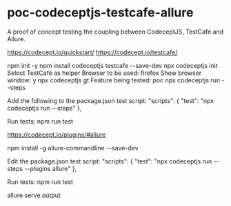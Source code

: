 # poc-codeceptjs-testcafe-allure
 A proof of concept testing the coupling between CodeceptJS, TestCafé and Allure.
 
 https://codecept.io/quickstart/
 https://codecept.io/testcafe/

 npm init -y
 npm install codeceptjs testcafe --save-dev
 npx codeceptjs init
    Select TestCafé as helper
    Browser to be used: firefox
    Show browser window: y
 npx codeceptjs gt
    Feature being tested: poc
 npx codeceptjs run --steps

 Add the following to the package.json test script:
  "scripts": {
    "test": "npx codeceptjs run --steps"
  },
  
 Run tests:
 npm run test

 https://codecept.io/plugins/#allure

 npm install -g allure-commandline --save-dev

 Edit the package.json test script:
 "scripts": {
    "test": "npx codeceptjs run --steps --plugins allure"
  },

 Run tests:
 npm run test

 allure serve output
